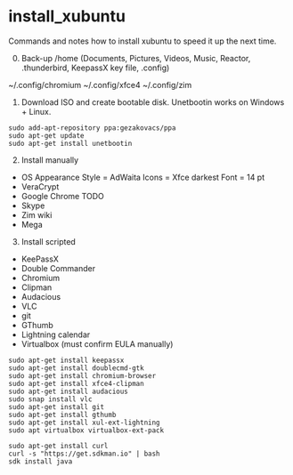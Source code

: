 # install_xubuntu
Commands and notes how to install xubuntu to speed it up the next time.

0. Back-up /home (Documents, Pictures, Videos, Music, Reactor, .thunderbird, KeepassX key file, .config)

~/.config/chromium
~/.config/xfce4
~/.config/zim

1. Download ISO and create bootable disk. Unetbootin works on Windows + Linux.
```
sudo add-apt-repository ppa:gezakovacs/ppa
sudo apt-get update
sudo apt-get install unetbootin
```
2. Install manually
- OS
Appearance
Style = AdWaita
Icons = Xfce darkest
Font = 14 pt
- VeraCrypt
- Google Chrome
TODO
- Skype
- Zim wiki
- Mega

3. Install scripted
- KeePassX
- Double Commander
- Chromium
- Clipman
- Audacious
- VLC
- git
- GThumb
- Lightning calendar
- Virtualbox (must confirm EULA manually)
```
sudo apt-get install keepassx
sudo apt-get install doublecmd-gtk
sudo apt-get install chromium-browser
sudo apt-get install xfce4-clipman
sudo apt-get install audacious
sudo snap install vlc
sudo apt-get install git
sudo apt-get install gthumb
sudo apt-get install xul-ext-lightning
sudo apt virtualbox virtualbox-ext-pack

sudo apt-get install curl
curl -s "https://get.sdkman.io" | bash
sdk install java
```

